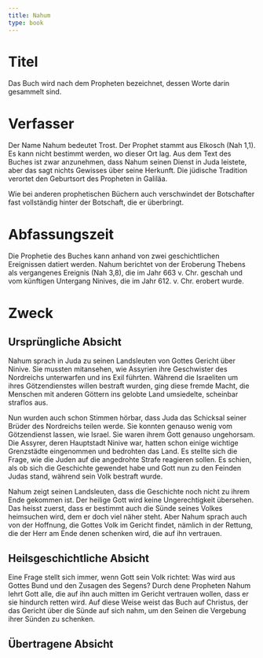 ```yaml
---
title: Nahum
type: book
---
```


# Titel

Das Buch wird nach dem Propheten bezeichnet, dessen Worte darin gesammelt sind.

# Verfasser

Der Name Nahum bedeutet Trost. Der Prophet stammt aus Elkosch (Nah 1,1). Es kann nicht bestimmt werden, wo dieser Ort lag. Aus dem Text des Buches ist zwar anzunehmen, dass Nahum seinen Dienst in Juda leistete, aber das sagt nichts Gewisses über seine Herkunft. Die jüdische Tradition verortet den Geburtsort des Propheten in Galiläa.

Wie bei anderen prophetischen Büchern auch verschwindet der Botschafter fast vollständig hinter der Botschaft, die er überbringt.


# Abfassungszeit

Die Prophetie des Buches kann anhand von zwei geschichtlichen Ereignissen datiert werden. Nahum berichtet von der Eroberung Thebens als vergangenes Ereignis (Nah 3,8), die im Jahr 663 v. Chr. geschah und vom künftigen Untergang Ninives, die im Jahr 612. v. Chr. erobert wurde.


# Zweck

## Ursprüngliche Absicht

Nahum sprach in Juda zu seinen Landsleuten von Gottes Gericht über Ninive. Sie mussten mitansehen, wie Assyrien ihre Geschwister des Nordreichs unterwarfen und ins Exil führten. Während die Israeliten um ihres Götzendienstes willen bestraft wurden, ging diese fremde Macht, die Menschen mit anderen Göttern ins gelobte Land umsiedelte, scheinbar straflos aus.

Nun wurden auch schon Stimmen hörbar, dass Juda das Schicksal seiner Brüder des Nordreichs teilen werde. Sie konnten genauso wenig vom Götzendienst lassen, wie Israel. Sie waren ihrem Gott genauso ungehorsam. Die Assyrer, deren Hauptstadt Ninive war, hatten schon einige wichtige Grenzstädte eingenommen und bedrohten das Land. Es stellte sich die Frage, wie die Juden auf die angedrohte Strafe reagieren sollen. Es schien, als ob sich die Geschichte gewendet habe und Gott nun zu den Feinden Judas stand, während sein Volk bestraft wurde.

Nahum zeigt seinen Landsleuten, dass die Geschichte noch nicht zu ihrem Ende gekommen ist. Der heilige Gott wird keine Ungerechtigkeit übersehen. Das heisst zuerst, dass er bestimmt auch die Sünde seines Volkes heimsuchen wird, dem er doch viel näher steht. Aber Nahum sprach auch von der Hoffnung, die Gottes Volk im Gericht findet, nämlich in der Rettung, die der Herr am Ende denen schenken wird, die auf ihn vertrauen.

## Heilsgeschichtliche Absicht

Eine Frage stellt sich immer, wenn Gott sein Volk richtet: Was wird aus Gottes Bund und den Zusagen des Segens? Durch dene Propheten Nahum lehrt Gott alle, die auf ihn auch mitten im Gericht vertrauen wollen, dass er sie hindurch retten wird. Auf diese Weise weist das Buch auf Christus, der das Gericht über die Sünde auf sich nahm, um den Seinen die Vergebung ihrer Sünden zu schenken.

## Übertragene Absicht

